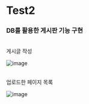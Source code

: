 # Test2
### DB를 활용한 게시판 기능 구현

<br/>
게시글 작성
<br/>
 
![image](https://github.com/studyjaehee/Test2/assets/91130771/880dd67d-03a5-4ef2-8337-d9b64b13a33f)

<br/>
업로드한 페이지 목록
<br/>

![image](https://github.com/studyjaehee/Test2/assets/91130771/3106a77d-3778-4289-9033-a3bd7bd53e30)




